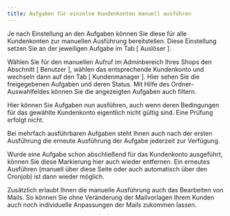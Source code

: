 ```yaml
---
title: Aufgaben für einzelne Kundenkonten manuell ausführen
---
```


Je nach Einstellung an den Aufgaben können Sie diese für alle Kundenkonten zur manuellen Ausführung bereitstellen. Diese Einstellung setzen Sie an der jeweiligen Aufgabe im Tab [ Auslöser ].

Wählen Sie für den manuellen Aufruf im Adminbereich Ihres Shops den Abschnitt [ Benutzer ], wählen das entsprechende Kundenkonto und wechseln dann auf den Tab [ Kundenmanager ]. Hier sehen Sie die freigegebenen Aufgaben und deren Status. Mit Hilfe des Ordner-Auswahlfeldes können Sie die angezeigten Aufgaben auch filtern.

Hier können Sie Aufgaben nun ausführen, auch wenn deren Bedingungen für das gewählte Kundenkonto eigentlich nicht gültig sind. Eine Prüfung erfolgt nicht.

Bei mehrfach ausführbaren Aufgaben steht Ihnen auch nach der ersten Ausführung die erneute Ausführung der Aufgabe jederzeit zur Verfügung.

Wurde eine Aufgabe schon abschließend für das Kundenkonto ausgeführt, können Sie diese Markierung hier auch wieder entfernen. Ein erneutes Ausführen (manuell über diese Seite oder auch automatisch über den Cronjob) ist dann wieder möglich.

Zusätzlich erlaubt Ihnen die manuelle Ausführung auch das Bearbeiten von Mails. So können Sie ohne Veränderung der Mailvorlagen Ihrem Kunden auch noch individuelle Anpassungen der Mails zukommen lassen.

